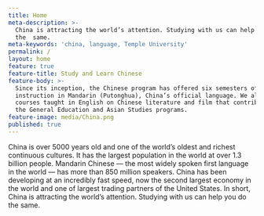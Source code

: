 ```yaml
---
title: Home
meta-description: >-
  China is attracting the world’s attention. Studying with us can help you do
  the  same.
meta-keywords: 'china, language, Temple University'
permalink: /
layout: home
feature: true
feature-title: Study and Learn Chinese
feature-body: >-
  Since its inception, the Chinese program has offered six semesters of language
  instruction in Mandarin (Putonghua), China’s official language. We also offer
  courses taught in English on Chinese literature and film that contribute to
  the General Education and Asian Studies programs.
feature-image: media/China.png
published: true
---
```


China is over 5000 years old and one of the world’s oldest and richest continuous cultures. It has the largest population in the world at over 1.3 billion people. Mandarin Chinese — the most widely spoken first language in the world — has more than 850 million speakers. China has been developing at an incredibly fast speed, now the second largest economy in the world and one of largest trading partners of the United States. In short, China is attracting the world’s attention. Studying with us can help you do the same.
